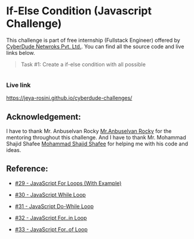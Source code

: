 # If-Else Condition (Javascript Challenge)

This challenge is part of free internship (Fullstack Engineer) offered by [CyberDude Netwroks Pvt. Ltd.](https://www.cyberdudenetworks.com/). You can find all the source code and live links below.

> Task #1: Create a if-else condition with all possible  

```js

```
### Live link

https://jeya-rosini.github.io/cyberdude-challenges/

## Acknowledgement:

I have to thank Mr. Anbuselvan Rocky [Mr.Anbuselvan Rocky](https://github.com/anburocky3) for the mentoring throughout this challenge.
And I have to thank Mr. Mohammad Shajid Shafee [Mohammad Shajid Shafee](https://github.com/mshajid) for helping me with his code and ideas.

## Reference:

- [#29 - JavaScript For Loops (With Example)](https://www.youtube.com/watch?v=tMgXbOs0jLc&list=PL73Obo20O_7ihsIM5K-hHYPrcqkkdQcLa&index=30)  

- [#30 - JavaScript While Loop](https://www.youtube.com/watch?v=biD_kt-ynao&list=PL73Obo20O_7ihsIM5K-hHYPrcqkkdQcLa&index=31) 

- [#31 - JavaScript Do-While Loop](https://www.youtube.com/watch?v=q7XpUlkgfnY&list=PL73Obo20O_7ihsIM5K-hHYPrcqkkdQcLa&index=32)

- [#32 - JavaScript For..in Loop](https://www.youtube.com/watch?v=sVv5agTxoUE&list=PL73Obo20O_7ihsIM5K-hHYPrcqkkdQcLa&index=33)

- [#33 - JavaScript For..of Loop](https://www.youtube.com/watch?v=b3M0BTzgr98&list=PL73Obo20O_7ihsIM5K-hHYPrcqkkdQcLa&index=34)